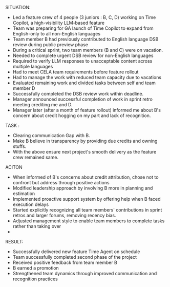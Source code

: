 SITUATION:
- Led a feature crew of 4 people (3 juniors : B, C, D) working on Time Copilot, a high-visibility LLM-based feature
- Team was preparing for GA launch of Time Copilot to expand from English-only to all non-English languages
- Team member B had previously contributed to English language DSB review during public preview phase
- During a critical sprint, two team members (B and C) were on vacation.
- Needed to complete urgent DSB review for non-English languages
- Required to verify LLM responses to unacceptable content across multiple languages
- Had to meet CELA team requirements before feature rollout
- Had to manage the work with reduced team capacity due to vacations
- Evaluated remaining work and divided tasks between self and team member D
- Successfully completed the DSB review work within deadline.
- Manager announced successful completion of work in sprint retro meeting crediting me and D.
- Manager later (after a month of feature rollout) informed me about B's concern about credit hogging on my part and lack of recognition.

TASK :
- Clearing communication Gap with B.
- Make B believe in transparency by providing due credits and owning stuffs.
- With the above ensure next project's smooth delivery as the feature crew remained same.

ACITON
- When informed of B's concerns about credit attribution, chose not to confront but address through positive actions
- Modified leadership approach by involving B more in planning and estimation
- Implemented proactive support system by offering help when B faced execution delays
- Started explicitly recognizing all team members' contributions in sprint retros and larger forums, removing recency bias.
- Adjusted management style to enable team members to complete tasks rather than taking over
- 

RESULT:
- Successfully delivered new feature Time Agent on schedule
- Team successfully completed second phase of the project
- Received positive feedback from team member B
- B earned a promotion
- Strengthened team dynamics through improved communication and recognition practices

